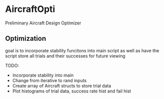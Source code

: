 # AircraftOpti
Preliminary Aircraft Design Optimizer

## Optimization
goal is to incorporate stability funcitons into main script as well as have the script store all trials and their successes for future viewing 

TODO:
- Incorporate stability into main
- Change from iterative to rand inputs
- Create array of Aircraft structs to store trial data
- Plot histograms of trial data, success rate hist and fail hist
